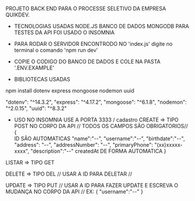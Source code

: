 PROJETO BACK END PARA O PROCESSE SELETIVO DA EMPRESA QUIKDEV.

* TECNOLOGIAS USADAS 
NODE.JS
BANCO DE DADOS  MONGODB
PARA TESTES DA API FOI USADO O INSOMNIA

* PARA RODAR O SERVIDOR ENCONTRODO NO 'index.js' digite no terminal o comando 'npm run dev'

* COPIE O CODIGO DO BANCO DE DADOS E COLE NA PASTA '.ENV.EXAMPLE'

* BIBLIOTECAS USADAS

npm install  dotenv express mongoose nodemon uuid

"dotenv": "^14.3.2",
"express": "^4.17.2",
"mongoose": "^6.1.8",
"nodemon": "^2.0.15",
"uuid": "^8.3.2"
 
* USO NO INSOMNIA
USE A PORTA 3333 / cadastro
 CREATE => TIPO POST
NO CORPO DA API // TODOS OS CAMPOS SÃO OBRIGATORIOS//
{    
    ID SÃO AUTOMATICAS
	"name":"--",
	"username":"--",
	"birthdate":"--",
	"address": "--",
	"addressNumber": "--",
	"primaryPhone": "(xx)xxxxx-xxxx",
	"description":"--"
    createdAt DE FORMA AUTOMATICA
}

LISTAR => TIPO GET

DELETE => TIPO DEL // USAR A ID PARA DELETAR // 

UPDATE => TIPO PUT // USAR A ID PARA FAZER UPDATE E ESCREVA O MUDANÇA NO CORPO DA API //
EX:
{
"username":"--"
}